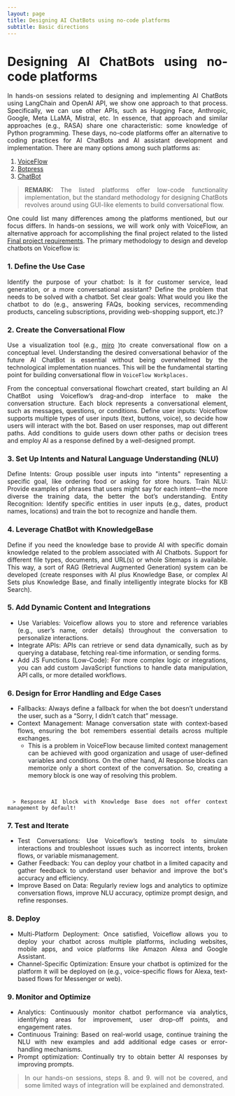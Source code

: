 ```yaml
---
layout: page
title: Designing AI ChatBots using no-code platforms
subtitle: Basic directions
---
```

<div align="justify">
  
# Designing AI ChatBots using no-code platforms

In hands-on sessions related to designing and implementing AI ChatBots using LangChain and OpenAI API, we show one approach to that process. Specifically, we can use other APIs, such as Hugging Face, Anthropic, Google, Meta LLaMA, Mistral, etc.  In essence, that approach and similar approaches (e.g., RASA) share one characteristic: some knowledge of Python programming. These days, no-code platforms offer an alternative to coding practices for AI ChatBots and AI assistant development and implementation. There are many options among such platforms as:

1. [VoiceFlow](https://www.voiceflow.com/)
2. [Botpress](https://botpress.com/)
3. [ChatBot](https://www.chatbot.com/)

> **REMARK:** The listed platforms offer low-code functionality implementation, but the standard methodology for designing ChatBots revolves around using GUI-like elements to build conversational flow. 

One could list many differences among the platforms mentioned, but our focus differs. In hands-on sessions, we will work only with VoiceFlow, an alternative approach for accomplishing the final project related to the listed [Final project requirements](./final_project.md). The primary methodology to design and develop chatbots on Voiceflow is:

### 1. Define the Use Case
Identify the purpose of your chatbot: Is it for customer service, lead generation, or a more conversational assistant? Define the problem that needs to be solved with a chatbot.
Set clear goals: What would you like the chatbot to do (e.g., answering FAQs, booking services, recommending products, canceling subscriptions, providing web-shopping support, etc.)?

### 2. Create the Conversational Flow

Use a visualization tool (e.g., [miro](miro.com) )to create conversational flow on a conceptual level. Understanding the desired conversational behavior of the future AI ChatBot is essential without being overwhelmed by the technological implementation nuances. This will be the fundamental starting point for building conversational flow in `VoiceFlow Workplaces.`   

From the conceptual conversational flowchart created, start building an AI ChatBot using Voiceflow’s drag-and-drop interface to make the conversation structure. Each block represents a conversational element, such as messages, questions, or conditions.
Define user inputs: Voiceflow supports multiple types of user inputs (text, buttons, voice), so decide how users will interact with the bot.
Based on user responses, map out different paths. Add conditions to guide users down other paths or decision trees and employ AI as a response defined by a well-designed prompt. 

### 3. Set Up Intents and Natural Language Understanding (NLU)
Define Intents: Group possible user inputs into "intents" representing a specific goal, like ordering food or asking for store hours.
Train NLU: Provide examples of phrases that users might say for each intent—the more diverse the training data, the better the bot’s understanding.
Entity Recognition: Identify specific entities in user inputs (e.g., dates, product names, locations) and train the bot to recognize and handle them.

### 4. Leverage ChatBot with KnowledgeBase

Define if you need the knowledge base to provide AI with specific domain knowledge related to the problem associated with AI Chatbots. Support for different file types, documents, and URL(s) or whole Sitemaps is available. This way, a sort of RAG (Retrieval Augmented Generation) system can be developed (create responses with AI plus Knowledge Base, or complex AI Sets plus Knowledge Base, and finally intelligently integrate blocks for KB Search). 

### 5. Add Dynamic Content and Integrations

  - Use Variables: Voiceflow allows you to store and reference variables (e.g., user’s name, order details) throughout the conversation to personalize interactions.
  - Integrate APIs: APIs can retrieve or send data dynamically, such as by querying a database, fetching real-time information, or sending forms.
  - Add JS Functions (Low-Code): For more complex logic or integrations, you can add custom JavaScript functions to handle data manipulation, API calls, or more detailed workflows.

### 6. Design for Error Handling and Edge Cases
   - Fallbacks: Always define a fallback for when the bot doesn’t understand the user, such as a “Sorry, I didn’t catch that” message.
   - Context Management: Manage conversation state with context-based flows, ensuring the bot remembers essential details across multiple exchanges.
        - This is a problem in VoiceFlow because limited context management can be achieved with good organization and usage of user-defined variables and conditions. On the other hand, AI Response blocks can memorize only a short context of the conversation. So, creating a memory block is one way of resolving this problem.


&nbsp;

     > Response AI block with Knowledge Base does not offer context management by default!

### 7. Test and Iterate

   - Test Conversations: Use Voiceflow’s testing tools to simulate interactions and troubleshoot issues such as incorrect intents, broken flows, or variable mismanagement.
   - Gather Feedback: You can deploy your chatbot in a limited capacity and gather feedback to understand user behavior and improve the bot's accuracy and efficiency.
   - Improve Based on Data: Regularly review logs and analytics to optimize conversation flows, improve NLU accuracy, optimize prompt design, and refine responses.

### 8. Deploy

   - Multi-Platform Deployment: Once satisfied, Voiceflow allows you to deploy your chatbot across multiple platforms, including websites, mobile apps, and voice platforms like Amazon Alexa and Google Assistant.
   - Channel-Specific Optimization: Ensure your chatbot is optimized for the platform it will be deployed on (e.g., voice-specific flows for Alexa, text-based flows for Messenger or web).
     
### 9. Monitor and Optimize

   - Analytics: Continuously monitor chatbot performance via analytics, identifying areas for improvement, user drop-off points, and engagement rates.
   - Continuous Training: Based on real-world usage, continue training the NLU with new examples and add additional edge cases or error-handling mechanisms.
   - Prompt optimization: Continually try to obtain better AI responses by improving prompts. 


> In our hands-on sessions, steps 8. and 9. will not be covered, and some limited ways of integration will be explained and demonstrated. 

</div>
